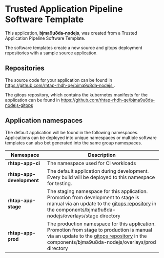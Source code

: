 # Trusted Application Pipeline Software Template

This application, **bjma9u8da-nodejs**, was created from a Trusted Application Pipeline Software Template.

The software templates create a new source and gitops deployment repositories with a sample source application. 

## Repositories

The source code for your application can be found in [https://github.com/rhtap-rhdh-qe/bjma9u8da-nodejs ](https://github.com/rhtap-rhdh-qe/bjma9u8da-nodejs ).
 
The gitops repository, which contains the kubernetes manifests for the application can be found in 
[https://github.com/rhtap-rhdh-qe/bjma9u8da-nodejs-gitops ](https://github.com/rhtap-rhdh-qe/bjma9u8da-nodejs-gitops ) 

## Application namespaces 

The default application will be found in the following namespaces. Applications can be deployed into unique namespaces or multiple software templates can also bet generated into the same group namespaces.  

|  Namespace   |  Description   |  
| -------- | -------- |
| **rhtap-app-ci** | The namespace used for CI workloads |
| **rhtap-app-development** | The default application during development. Every build will be deployed to this namespace for testing. |
| **rhtap-app-stage** | The staging namespace for this application. Promotion from development to stage is manual via an update to the [gitops repository](https://github.com/rhtap-rhdh-qe/bjma9u8da-nodejs-gitops ) in the components/bjma9u8da-nodejs/overlays/stage directory |
| **rhtap-app-prod** | The production namespace for this application. Promotion from stage to production is manual via an update to the [gitops repository](https://github.com/rhtap-rhdh-qe/bjma9u8da-nodejs-gitops ) in the components/bjma9u8da-nodejs/overlays/prod directory |
